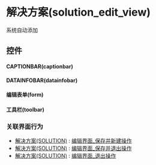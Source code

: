 # 解决方案(solution_edit_view)  <!-- {docsify-ignore-all} -->


系统自动添加



## 控件
#### CAPTIONBAR(captionbar)
#### DATAINFOBAR(datainfobar)
#### 编辑表单(form)
#### 工具栏(toolbar)


### 关联界面行为
  * [解决方案(SOLUTION)](module/crm/solution) : [编辑界面_保存并新建操作](module/crm/solution#界面行为)
  * [解决方案(SOLUTION)](module/crm/solution) : [编辑界面_保存并退出操作](module/crm/solution#界面行为)
  * [解决方案(SOLUTION)](module/crm/solution) : [编辑界面_退出操作](module/crm/solution#界面行为)

<script>
 const { createApp } = Vue
  createApp({
    data() {
      return {

      }
    }
  }).use(ElementPlus).mount('#app')
</script>